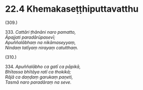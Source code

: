 

# 22.4 Khemakaseṭṭhiputtavatthu



(309.)

333\. _Cattāri ṭhānāni naro pamatto,_  
_Āpajjati paradārūpasevī;_  
_Apuññalābhaṃ na nikāmaseyyaṃ,_  
_Nindaṃ tatīyaṃ nirayaṃ catutthaṃ._  


(310.)

334\. _Apuññalābho ca gatī ca pāpikā,_  
_Bhītassa bhītāya ratī ca thokikā;_  
_Rājā ca daṇḍaṃ garukaṃ paṇeti,_  
_Tasmā naro paradāraṃ na seve._  




